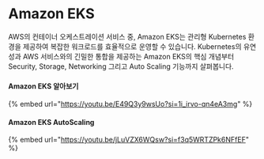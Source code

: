 # Amazon EKS

AWS의 컨테이너 오케스트레이션 서비스 중, Amazon EKS는 관리형 Kubernetes 환경을 제공하여 복잡한 워크로드를 효율적으로 운영할 수 있습니다. Kubernetes의 유연성과 AWS 서비스와의 긴밀한 통합을 제공하는 Amazon EKS의 핵심 개념부터 Security, Storage, Networking 그리고 Auto Scaling 기능까지 살펴봅니다.

#### Amazon EKS 알아보기

{% embed url="https://youtu.be/E49Q3y9wsUo?si=1i_irvo-qn4eA3mg" %}

#### Amazon EKS AutoScaling

{% embed url="https://youtu.be/jLuVZX6WQsw?si=f3q5WRTZPk6NFfEF" %}
